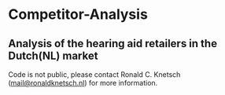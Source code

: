 Competitor-Analysis
===================

## Analysis of the hearing aid retailers in the Dutch(NL) market
Code is not public, please contact Ronald C. Knetsch (mail@ronaldknetsch.nl) for more information. 